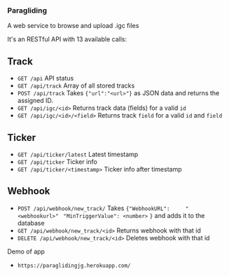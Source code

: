 ### Paragliding

A web service to browse and upload .igc files


It's an RESTful API with 13 available calls:

## Track

- `GET /api`
	API status
- `GET /api/track`
	Array of all stored tracks
- `POST /api/track`
	Takes `{"url":"<url>"}` as JSON data and returns the assigned ID.
- `GET /api/igc/<id>`
	Returns track data (fields) for a valid `id`
- `GET /api/igc/<id>/<field>`
	Returns track `field` for a valid `id` and `field`

## Ticker
- `GET /api/ticker/latest`
    Latest timestamp
- `GET /api/ticker`
    Ticker info
- `GET /api/ticker/<timestamp>`
    Ticker info after timestamp

## Webhook
- `POST /api/webhook/new_track/`
    Takes `{"WebhookURL":     "<webhookurl>"`
          ` "MinTriggerValue": <number>`
          `}`
    and adds it to the database
- `GET /api/webhook/new_track/<id>`
    Returns webhook with that id
- `DELETE /api/webhook/new_track/<id>`
    Deletes webhook with that id


	
Demo of app
 - `https://paraglidingjg.herokuapp.com/`
